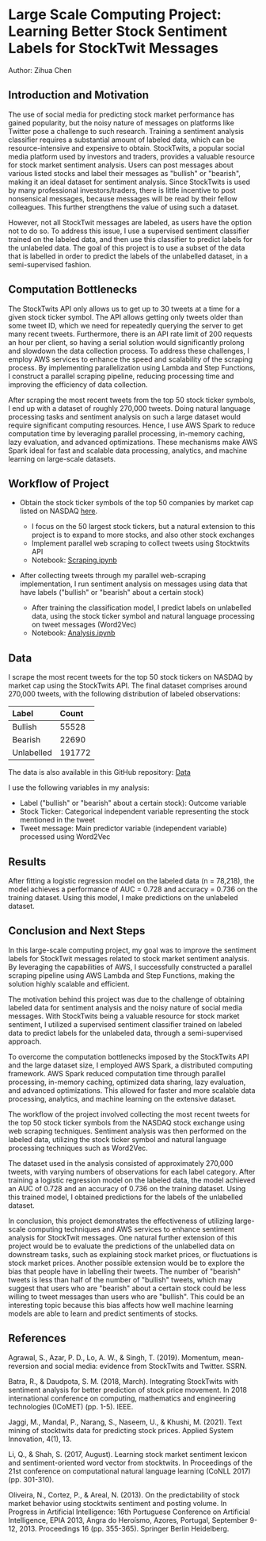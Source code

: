 # Large Scale Computing Project: Learning Better Stock Sentiment Labels for StockTwit Messages

Author: Zihua Chen

## Introduction and Motivation
The use of social media for predicting stock market performance has gained popularity, but the noisy nature of messages on platforms like Twitter pose a challenge to such research. Training a sentiment analysis classifier requires a substantial amount of labeled data, which can be resource-intensive and expensive to obtain. StockTwits, a popular social media platform used by investors and traders, provides a valuable resource for stock market sentiment analysis. Users can post messages about various listed stocks and label their messages as "bullish" or "bearish", making it an ideal dataset for sentiment analysis. Since StockTwits is used by many professional investors/traders, there is little incentive to post nonsensical messages, because messages will be read by their fellow colleagues. This further strengthens the value of using such a dataset. 

However, not all StockTwit messages are labeled, as users have the option not to do so. To address this issue, I use a supervised sentiment classifier trained on the labeled data, and then use this classifier to predict labels for the unlabeled data. The goal of this project is to use a subset of the data that is labelled in order to predict the labels of the unlabelled dataset, in a semi-supervised fashion.

## Computation Bottlenecks

The StockTwits API only allows us to get up to 30 tweets at a time for a given stock ticker symbol. The API allows getting only tweets older than some tweet ID, which we need for repeatedly querying the server to get many recent tweets. Furthermore, there is an API rate limit of 200 requests an hour per client, so having a serial solution would significantly prolong and slowdown the data collection process. To address these challenges, I employ AWS services to enhance the speed and scalability of the scraping process. By implementing parallelization using Lambda and Step Functions, I construct a parallel scraping pipeline, reducing processing time and improving the efficiency of data collection.

After scraping the most recent tweets from the top 50 stock ticker symbols, I end up with a dataset of roughly 270,000 tweets. Doing natural language processing tasks and sentiment analysis on such a large dataset would require significant computing resources. Hence, I use AWS Spark to reduce computation time by leveraging parallel processing, in-memory caching, lazy evaluation, and advanced optimizations. These mechanisms make AWS Spark ideal for fast and scalable data processing, analytics, and machine learning on large-scale datasets.

## Workflow of Project

* Obtain the stock ticker symbols of the top 50 companies by market cap listed on NASDAQ [here](https://www.nasdaq.com/market-activity/stocks/screener). 
  * I focus on the 50 largest stock tickers, but a natural extension to this project is to expand to more stocks, and also other stock exchanges
  * Implement parallel web scraping to collect tweets using Stocktwits API
  * Notebook: [Scraping.ipynb](https://github.com/macs30123-s23/final-project-zihua/blob/main/Scraping.ipynb)

* After collecting tweets through my parallel web-scraping implementation, I run sentiment analysis on messages using data that have labels ("bullish" or "bearish" about a certain stock)
  * After training the classification model, I predict labels on unlabelled data, using the stock ticker symbol and natural language processing on tweet messages (Word2Vec)
  * Notebook: [Analysis.ipynb](https://github.com/macs30123-s23/final-project-zihua/blob/main/Analysis.ipynb)

## Data

I scrape the most recent tweets for the top 50 stock tickers on NASDAQ by market cap using the StockTwits API. The final dataset comprises around 270,000 tweets, with the following distribution of labeled observations:

Label | Count
:--- | :---
Bullish  | 55528
Bearish  | 22690
Unlabelled  | 191772

The data is also available in this GitHub repository:  [Data](https://github.com/macs30123-s23/final-project-zihua/tree/main/scraped-data)

I use the following variables in my analysis: 
* Label ("bullish" or "bearish" about a certain stock): Outcome variable
* Stock Ticker: Categorical independent variable representing the stock mentioned in the tweet
* Tweet message: Main predictor variable (independent variable) processed using Word2Vec

## Results
After fitting a logistic regression model on the labeled data (n = 78,218), the model achieves a performance of AUC = 0.728 and accuracy = 0.736 on the training dataset. Using this model, I make predictions on the unlabeled dataset.

## Conclusion and Next Steps

In this large-scale computing project, my goal was to improve the sentiment labels for StockTwit messages related to stock market sentiment analysis. By leveraging the capabilities of AWS, I successfully constructed a parallel scraping pipeline using AWS Lambda and Step Functions, making the solution highly scalable and efficient.

The motivation behind this project was due to the challenge of obtaining labeled data for sentiment analysis and the noisy nature of social media messages. With StockTwits being a valuable resource for stock market sentiment, I utilized a supervised sentiment classifier trained on labeled data to predict labels for the unlabeled data, through a semi-supervised approach.

To overcome the computation bottlenecks imposed by the StockTwits API and the large dataset size, I employed AWS Spark, a distributed computing framework. AWS Spark reduced computation time through parallel processing, in-memory caching, optimized data sharing, lazy evaluation, and advanced optimizations. This allowed for faster and more scalable data processing, analytics, and machine learning on the extensive dataset.

The workflow of the project involved collecting the most recent tweets for the top 50 stock ticker symbols from the NASDAQ stock exchange using web scraping techniques. Sentiment analysis was then performed on the labeled data, utilizing the stock ticker symbol and natural language processing techniques such as Word2Vec.

The dataset used in the analysis consisted of approximately 270,000 tweets, with varying numbers of observations for each label category. After training a logistic regression model on the labeled data, the model achieved an AUC of 0.728 and an accuracy of 0.736 on the training dataset. Using this trained model, I obtained predictions for the labels of the unlabelled dataset.

In conclusion, this project demonstrates the effectiveness of utilizing large-scale computing techniques and AWS services to enhance sentiment analysis for StockTwit messages. One natural further extension of this project would be to evaluate the predictions of the unlabelled data on downstream tasks, such as explaining stock market prices, or fluctuations is stock market prices. Another possible extension would be to explore the bias that people have in labelling their tweets. The number of "bearish" tweets is less than half of the number of "bullish" tweets, which may suggest that users who are "bearish" about a certain stock could be less willing to tweet messages than users who are "bullish". This could be an interesting topic because this bias affects how well machine learning models are able to learn and predict sentiments of stocks.

## References

Agrawal, S., Azar, P. D., Lo, A. W., & Singh, T. (2019). Momentum, mean-reversion and social media: evidence from StockTwits and Twitter. SSRN.

Batra, R., & Daudpota, S. M. (2018, March). Integrating StockTwits with sentiment analysis for better prediction of stock price movement. In 2018 international conference on computing, mathematics and engineering technologies (ICoMET) (pp. 1-5). IEEE.

Jaggi, M., Mandal, P., Narang, S., Naseem, U., & Khushi, M. (2021). Text mining of stocktwits data for predicting stock prices. Applied System Innovation, 4(1), 13.

Li, Q., & Shah, S. (2017, August). Learning stock market sentiment lexicon and sentiment-oriented word vector from stocktwits. In Proceedings of the 21st conference on computational natural language learning (CoNLL 2017) (pp. 301-310).

Oliveira, N., Cortez, P., & Areal, N. (2013). On the predictability of stock market behavior using stocktwits sentiment and posting volume. In Progress in Artificial Intelligence: 16th Portuguese Conference on Artificial Intelligence, EPIA 2013, Angra do Heroísmo, Azores, Portugal, September 9-12, 2013. Proceedings 16 (pp. 355-365). Springer Berlin Heidelberg.
